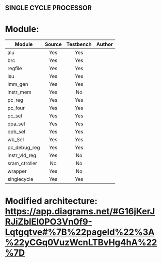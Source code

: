 ## SINGLE CYCLE PROCESSOR


# Module:

| **Module**  | **Source** |  **Testbench**  |                                           Author                                                  |
|-------------|:----------:|:---------------:|:-------------------------------------------------------------------------------------------------:|
|   alu       |     Yes    |       Yes       |                                                                                                   |
|   brc       |     Yes    |       Yes       |                                                                                                   |
|   regfile   |     Yes    |       Yes       |                                                                                                   |
|   lsu       |     Yes    |       Yes       |                                                                                                   |
|   imm_gen   |     Yes    |       Yes       |                                                                                                   |
|   instr_mem |     Yes    |       No        |                                                                                                   |
|   pc_reg    |     Yes    |       Yes       |                                                                                                   |
|   pc_four   |     Yes    |       Yes       |                                                                                                   |
|   pc_sel    |     Yes    |       Yes       |                                                                                                   |
|   opa_sel   |     Yes    |       Yes       |                                                                                                   |
|   opb_sel   |     Yes    |       Yes       |                                                                                                   |
|   wb_Sel    |     Yes    |       Yes       |                                                                                                   |
|pc_debug_reg |     Yes    |       Yes       |                                                                                                   |
|instr_vld_reg|     Yes    |       No        |                                                                                                   |
|sram_ctroller|     No     |       No        |                                                                                                   |
|  wrapper    |     Yes    |       No        |                                                                                                   |
|  singlecycle|     Yes    |       Yes       |                                                                                                   |


# Modified architecture: https://app.diagrams.net/#G16jKerJRJiZblEl0PO3Vn0f9-Lqtgqtve#%7B%22pageId%22%3A%22yCGq0VuzWcnLTBvHg4hA%22%7D

